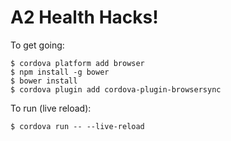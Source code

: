 # A2 Health Hacks!

To get going:

```
$ cordova platform add browser
$ npm install -g bower
$ bower install
$ cordova plugin add cordova-plugin-browsersync
```

To run (live reload):

```
$ cordova run -- --live-reload
```
